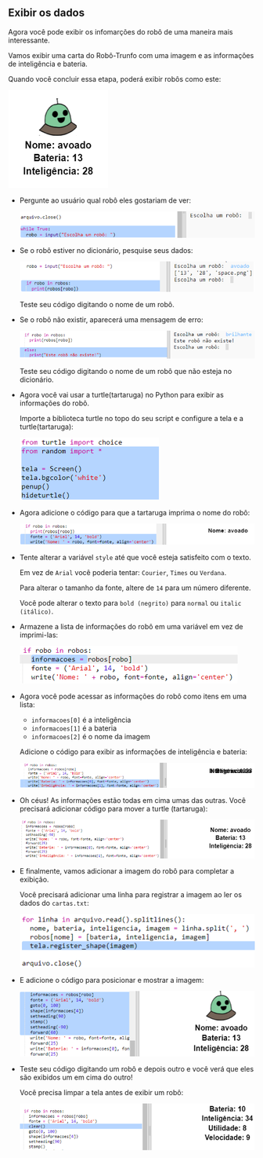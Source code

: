 ## Exibir os dados

Agora você pode exibir os infomarções do robô de uma maneira mais interessante.

Vamos exibir uma carta do Robô-Trunfo com uma imagem e as informações de inteligência e bateria.

Quando você concluir essa etapa, poderá exibir robôs como este:

![screenshot](images/robotrumps-example.png)

+ Pergunte ao usuário qual robô eles gostariam de ver:
    
    ![screenshot](images/robotrumps-choose.png)

+ Se o robô estiver no dicionário, pesquise seus dados:
    
    ![screenshot](images/robotrumps-if.png)
    
    Teste seu código digitando o nome de um robô.

+ Se o robô não existir, aparecerá uma mensagem de erro:
    
    ![screenshot](images/robotrumps-else.png)
    
    Teste seu código digitando o nome de um robô que não esteja no dicionário.

+ Agora você vai usar a turtle(tartaruga) no Python para exibir as informações do robô.
    
    Importe a biblioteca turtle no topo do seu script e configure a tela e a turtle(tartaruga):
    
    ![screenshot](images/robotrumps-turtle.png)

+ Agora adicione o código para que a tartaruga imprima o nome do robô:
    
    ![screenshot](images/robotrumps-name.png)

+ Tente alterar a variável `style` até que você esteja satisfeito com o texto.

    Em vez de `Arial` você poderia tentar: `Courier`, `Times` ou `Verdana`.
    
    Para alterar o tamanho da fonte, altere de `14` para um número diferente.
    
    Você pode alterar o texto para `bold (negrito)` para `normal` ou `italic (itálico)`.

+ Armazene a lista de informações do robô em uma variável em vez de imprimi-las:
    
    ![screenshot](images/robotrumps-stats.png)

+ Agora você pode acessar as informações do robô como itens em uma lista:
    
    + `informacoes[0]` é a inteligência
    + `informacoes[1]` é a bateria
    + `informacoes[2]` é o nome da imagem
    
    Adicione o código para exibir as informações de inteligência e bateria:
    
    ![screenshot](images/robotrumps-stats-2.png)

+ Oh céus! As informações estão todas em cima umas das outras. Você precisará adicionar código para mover a turtle (tartaruga):
    
    ![screenshot](images/robotrumps-stats-3.png)

+ E finalmente, vamos adicionar a imagem do robô para completar a exibição.
    
    Você precisará adicionar uma linha para registrar a imagem ao ler os dados do `cartas.txt`:
    
    ![screenshot](images/robotrumps-register.png)

+ E adicione o código para posicionar e mostrar a imagem:
    
    ![screenshot](images/robotrumps-image.png)

+ Teste seu código digitando um robô e depois outro e você verá que eles são exibidos um em cima do outro!
    
    Você precisa limpar a tela antes de exibir um robô:
    
    ![screenshot](images/robotrumps-clear.png)
